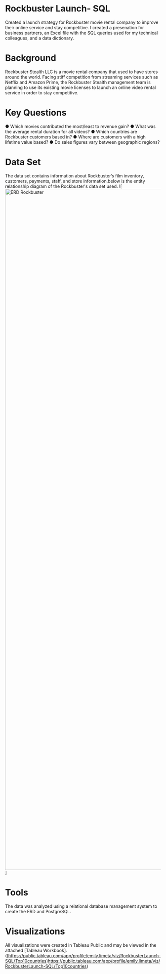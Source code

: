 # Rockbuster Launch- SQL
Created a launch strategy for Rockbuster movie rental company to improve their online service and stay competitive. I created a presenation for business partners, an Excel file with the SQL queries used for my technical colleagues, and a data dictionary.
# Background 
Rockbuster Stealth LLC is a movie rental company that used to have stores around the world. Facing stiff competition from streaming services such as Netflix and Amazon Prime, the Rockbuster Stealth management team is planning to use its existing movie licenses to launch an online video rental service in order to stay competitive.
# Key Questions 
● Which movies contributed the most/least to revenue gain?
● What was the average rental duration for all videos?
● Which countries are Rockbuster customers based in?
● Where are customers with a high lifetime value based?
● Do sales figures vary between geographic regions?
# Data Set 
The data set contains information about Rockbuster’s film inventory, customers, payments, staff, and store information.below is the entity relationship diagram of the Rockbuster's data set used. ![<img width="2205" alt="ERD Rockbuster" src="https://github.com/limeta-emily/SQL/assets/122290755/1f506f3d-838e-473f-a8e5-edf496b73a1d">]
# Tools
The data was analyzed using a relational database management system to create the ERD and PostgreSQL.
# Visualizations
All visualizations were created in Tableau Public and may be viewed in the attached [Tableau Workbook]. ((https://public.tableau.com/app/profile/emily.limeta/viz/RockbusterLaunch-SQL/Top10countries)https://public.tableau.com/app/profile/emily.limeta/viz/RockbusterLaunch-SQL/Top10countries)
